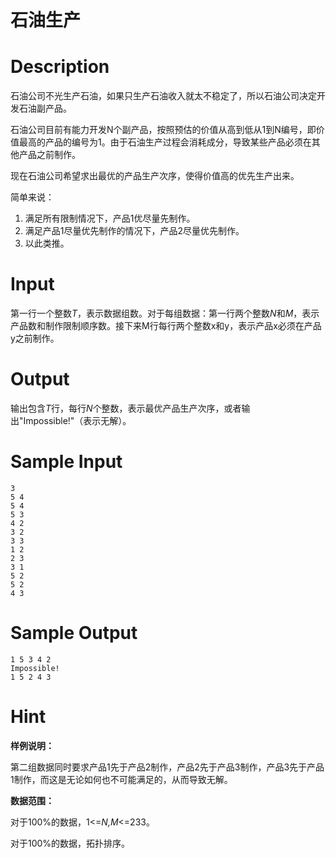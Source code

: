 # 石油生产

# Description

石油公司不光生产石油，如果只生产石油收入就太不稳定了，所以石油公司决定开发石油副产品。

石油公司目前有能力开发N个副产品，按照预估的价值从高到低从1到N编号，即价值最高的产品的编号为1。由于石油生产过程会消耗成分，导致某些产品必须在其他产品之前制作。

现在石油公司希望求出最优的产品生产次序，使得价值高的优先生产出来。

简单来说：

1. 满足所有限制情况下，产品1优尽量先制作。
2. 满足产品1尽量优先制作的情况下，产品2尽量优先制作。
3. 以此类推。


# Input

第一行一个整数*T*，表示数据组数。对于每组数据：第一行两个整数*N*和*M*，表示产品数和制作限制顺序数。接下来M行每行两个整数x和y，表示产品x必须在产品y之前制作。

# Output

输出包含*T*行，每行*N*个整数，表示最优产品生产次序，或者输出"Impossible!"（表示无解）。

# Sample Input

```
3
5 4
5 4
5 3
4 2
3 2
3 3
1 2
2 3
3 1
5 2
5 2
4 3
```

# Sample Output

```
1 5 3 4 2
Impossible!
1 5 2 4 3
```

# Hint
**样例说明：**

第二组数据同时要求产品1先于产品2制作，产品2先于产品3制作，产品3先于产品1制作，而这是无论如何也不可能满足的，从而导致无解。


**数据范围：**

对于100%的数据，1<=*N,M*<=233。

对于100%的数据，拓扑排序。 